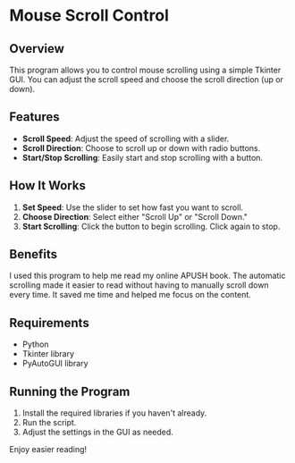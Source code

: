 # Mouse Scroll Control

## Overview
This program allows you to control mouse scrolling using a simple Tkinter GUI. You can adjust the scroll speed and choose the scroll direction (up or down). 

## Features
- **Scroll Speed**: Adjust the speed of scrolling with a slider.
- **Scroll Direction**: Choose to scroll up or down with radio buttons.
- **Start/Stop Scrolling**: Easily start and stop scrolling with a button.

## How It Works
1. **Set Speed**: Use the slider to set how fast you want to scroll.
2. **Choose Direction**: Select either "Scroll Up" or "Scroll Down."
3. **Start Scrolling**: Click the button to begin scrolling. Click again to stop.

## Benefits
I used this program to help me read my online APUSH book. The automatic scrolling made it easier to read without having to manually scroll down every time. It saved me time and helped me focus on the content.

## Requirements
- Python
- Tkinter library
- PyAutoGUI library

## Running the Program
1. Install the required libraries if you haven't already.
2. Run the script.
3. Adjust the settings in the GUI as needed.

Enjoy easier reading!

